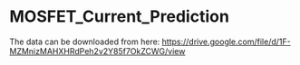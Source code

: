# MOSFET_Current_Prediction

The data can be downloaded from here:
https://drive.google.com/file/d/1F-MZMnizMAHXHRdPeh2v2Y85f7OkZCWG/view

